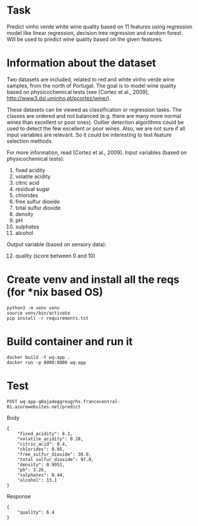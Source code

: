 # Task
Predict vinho verde white wine quality based on 11 features using regression model like linear regression, decision tree regression and random forest. Will be used to predict wine quality based on the given features.



# Information about the dataset
Two datasets are included, related to red and white vinho verde wine samples, from the north of Portugal. The goal is to model wine quality based on physicochemical tests (see [Cortez et al., 2009], http://www3.dsi.uminho.pt/pcortez/wine/).

These datasets can be viewed as classification or regression tasks.  The classes are ordered and not balanced (e.g. there are many more normal wines than excellent or poor ones). Outlier detection algorithms could be used to detect the few excellent or poor wines. Also, we are not sure if all input variables are relevant. So it could be interesting to test feature selection methods.

For more information, read [Cortez et al., 2009].
Input variables (based on physicochemical tests):
1. fixed acidity
2. volatile acidity
3. citric acid
4. residual sugar
5. chlorides
6. free sulfur dioxide
7. total sulfur dioxide
8. density
9. pH
10. sulphates
11. alcohol
    

Output variable (based on sensory data):

12.  quality (score between 0 and 10)



# Create venv and install all the reqs (for *nix based OS)
```
python3 -m venv venv
source venv/bin/activate
pip install -r requirements.txt
```



# Build container and run it
```
docker build -t wq-app .
docker run -p 8000:8000 wq-app
```



# Test
```
POST wq-app-g8aja4eggreugrhs.francecentral-01.azurewebsites.net/predict
```

Body
```
{
    "fixed_acidity": 8.1,
    "volatile_acidity": 0.28,
    "citric_acid": 0.4,
    "chlorides": 0.05,
    "free_sulfur_dioxide": 30.0,
    "total_sulfur_dioxide": 97.0,
    "density": 0.9951,
    "ph": 3.26,
    "sulphates": 0.44,
    "alcohol": 13.1
}
```

Response
```
{
    "quality": 6.4
}
```
